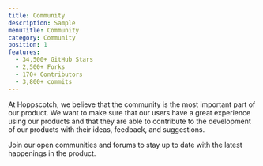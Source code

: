 ```yaml
---
title: Community
description: Sample
menuTitle: Community
category: Community
position: 1
features:
  - 34,500+ GitHub Stars
  - 2,500+ Forks
  - 170+ Contributors
  - 3,800+ commits
---
```


At Hoppscotch, we believe that the community is the most important part of our product. We want to make sure that our users have a great experience using our products and that they are able to contribute to the development of our products with their ideas, feedback, and suggestions.

<list :items="features"></list>

Join our open communities and forums to stay up to date with the latest happenings in the product.

<div class="grid gap-8 grid-cols-2 md:grid-cols-3">
    <community-card logo="/community/discord.svg" title="Join our Discord server" link="https://hoppscotch.io/discord"></community-card>
    <community-card logo="/community/twitter.svg" title="Follow us on Twitter" link="https://hoppscotch.io/twitter"></community-card>
    <community-card logo="/community/github.svg" title="Follow us on GitHub" link="https://github.com/hoppscotch/hoppscotch"></community-card>
</div>
